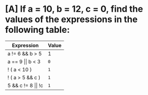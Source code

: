 # [A] If a = 10, b = 12, c = 0, find the values of the expressions in the following table:

| Expression          | Value |
| ------------------- | ----- |
| a != 6 && b > 5     | 1     |
| a == 9 \|\| b < 3   | `0`   |
| ! ( a < 10 )        | `1`   |
| ! ( a > 5 && c )    | `1`   |
| 5 && c != 8 \|\| !c | `1`   |

